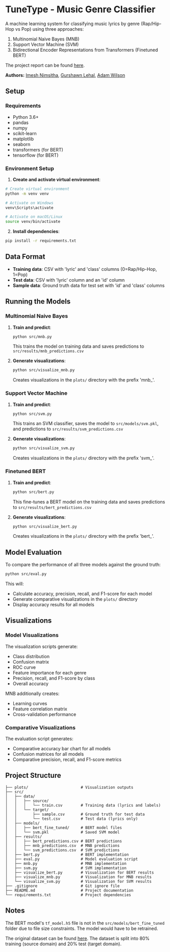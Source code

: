# TuneType - Music Genre Classifier

A machine learning system for classifying music lyrics by genre (Rap/Hip-Hop vs Pop) using three approaches:

1. Multinomial Naive Bayes (MNB)
2. Support Vector Machine (SVM)
3. Bidirectional Encoder Representations from Transformers (Finetuned BERT)

The project report can be found [here](https://github.com/imesh97/tunetype/blob/main/report.pdf). 

**Authors:** [Imesh Nimsitha](https://github.com/imesh97), [Gurshawn Lehal](https://github.com/shawn10067), [Adam Wilson](https://github.com/adamwils32)

## Setup

### Requirements

- Python 3.6+
- pandas
- numpy
- scikit-learn
- matplotlib
- seaborn
- transformers (for BERT)
- tensorflow (for BERT)

### Environment Setup

1. **Create and activate virtual environment**:

```bash
# Create virtual environment
python -m venv venv

# Activate on Windows
venv\Scripts\activate

# Activate on macOS/Linux
source venv/bin/activate
```

2. **Install dependencies**:

```bash
pip install -r requirements.txt
```

## Data Format

- **Training data**: CSV with 'lyric' and 'class' columns (0=Rap/Hip-Hop, 1=Pop)
- **Test data**: CSV with 'lyric' column and an 'id' column
- **Sample data**: Ground truth data for test set with 'id' and 'class' columns

## Running the Models

### Multinomial Naive Bayes

1. **Train and predict**:

   ```bash
   python src/mnb.py
   ```

   This trains the model on training data and saves predictions to `src/results/mnb_predictions.csv`

2. **Generate visualizations**:

   ```bash
   python src/visualize_mnb.py
   ```

   Creates visualizations in the `plots/` directory with the prefix 'mnb\_'.

### Support Vector Machine

1. **Train and predict**:

   ```bash
   python src/svm.py
   ```

   This trains an SVM classifier, saves the model to `src/models/svm.pkl`, and predictions to `src/results/svm_predictions.csv`

2. **Generate visualizations**:

   ```bash
   python src/visualize_svm.py
   ```

   Creates visualizations in the `plots/` directory with the prefix 'svm\_'.

### Finetuned BERT

1. **Train and predict**:

   ```bash
   python src/bert.py
   ```

   This fine-tunes a BERT model on the training data and saves predictions to `src/results/bert_predictions.csv`

2. **Generate visualizations**:

   ```bash
   python src/visualize_bert.py
   ```

   Creates visualizations in the `plots/` directory with the prefix 'bert\_'.

## Model Evaluation

To compare the performance of all three models against the ground truth:

```bash
python src/eval.py
```

This will:

- Calculate accuracy, precision, recall, and F1-score for each model
- Generate comparative visualizations in the `plots/` directory
- Display accuracy results for all models

## Visualizations

### Model Visualizations

The visualization scripts generate:

- Class distribution
- Confusion matrix
- ROC curve
- Feature importance for each genre
- Precision, recall, and F1-score by class
- Overall accuracy

MNB additionally creates:

- Learning curves
- Feature correlation matrix
- Cross-validation performance

### Comparative Visualizations

The evaluation script generates:

- Comparative accuracy bar chart for all models
- Confusion matrices for all models
- Comparative precision, recall, and F1-score metrics

## Project Structure

```
├── plots/                       # Visualization outputs
├── src/
│   ├── data/
│   │   ├── source/
│   │   │   └── train.csv        # Training data (lyrics and labels)
│   │   └── target/
│   │       ├── sample.csv       # Ground truth for test data
│   │       └── test.csv         # Test data (lyrics only)
│   ├── models/
│   │   ├── bert_fine_tuned/     # BERT model files
│   │   └── svm.pkl              # Saved SVM model
│   ├── results/
│   │   ├── bert_predictions.csv # BERT predictions
│   │   ├── mnb_predictions.csv  # MNB predictions
│   │   └── svm_predictions.csv  # SVM predictions
│   ├── bert.py                  # BERT implementation
│   ├── eval.py                  # Model evaluation script
│   ├── mnb.py                   # MNB implementation
│   ├── svm.py                   # SVM implementation
│   ├── visualize_bert.py        # Visualization for BERT results
│   ├── visualize_mnb.py         # Visualization for MNB results
│   └── visualize_svm.py         # Visualization for SVM results
├── .gitignore                   # Git ignore file
├── README.md                    # Project documentation
└── requirements.txt             # Project dependencies
```

## Notes

The BERT model's `tf_model.h5` file is not in the `src/models/bert_fine_tuned` folder due to file size constraints. The model would have to be retrained.

The original dataset can be found [here](https://www.kaggle.com/datasets/sshikamaru/music-genre-classification/). The dataset is split into 80% training (source domain) and 20% test (target domain).
